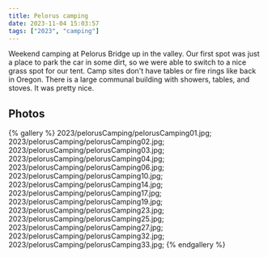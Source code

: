 ```yaml
---
title: Pelorus camping
date: 2023-11-04 15:03:57
tags: ["2023", "camping"]
---
```


Weekend camping at Pelorus Bridge up in the valley. Our first spot was just a place to park the car in some dirt, so we were able to switch to a nice grass spot for our tent. Camp sites don't have tables or fire rings like back in Oregon. There is a large communal building with showers, tables, and stoves. It was pretty nice.

## Photos

{% gallery %}
2023/pelorusCamping/pelorusCamping01.jpg;
2023/pelorusCamping/pelorusCamping02.jpg;
2023/pelorusCamping/pelorusCamping03.jpg;
2023/pelorusCamping/pelorusCamping04.jpg;
2023/pelorusCamping/pelorusCamping06.jpg;
2023/pelorusCamping/pelorusCamping10.jpg;
2023/pelorusCamping/pelorusCamping14.jpg;
2023/pelorusCamping/pelorusCamping17.jpg;
2023/pelorusCamping/pelorusCamping19.jpg;
2023/pelorusCamping/pelorusCamping23.jpg;
2023/pelorusCamping/pelorusCamping25.jpg;
2023/pelorusCamping/pelorusCamping27.jpg;
2023/pelorusCamping/pelorusCamping32.jpg;
2023/pelorusCamping/pelorusCamping33.jpg;
{% endgallery %}
